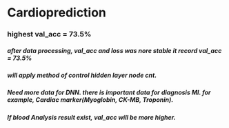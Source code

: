 # Cardioprediction
### highest val_acc = 73.5%
##### after data processing, val_acc and loss was nore stable it record val_acc = 73.5%
##### will apply method of control hidden layer node cnt.
##### Need more data for DNN. there is important data for diagnosis MI. for example, Cardiac marker(Myoglobin, CK-MB, Troponin).
##### If blood Analysis result exist, val_acc will be more higher.
